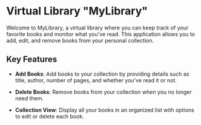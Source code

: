 # Virtual Library "MyLibrary"

Welcome to MyLibrary, a virtual library where you can keep track of your favorite books and monitor what you've read. This application allows you to add, edit, and remove books from your personal collection.

## Key Features

- **Add Books**: Add books to your collection by providing details such as title, author, number of pages, and whether you've read it or not.

- **Delete Books**: Remove books from your collection when you no longer need them.

- **Collection View**: Display all your books in an organized list with options to edit or delete each book.
